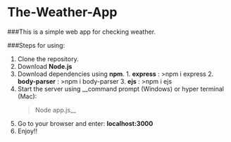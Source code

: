 # The-Weather-App

###This is a simple web app for checking weather.


###Steps for using:

1. Clone the repository.
2. Download __Node.js__
3. Download dependencies using __npm__. 
       1. __express__ : 
              >npm i express
       2. __body-parser__ :
              >npm i body-parser
       3. __ejs__ : 
              >npm i ejs
5. Start the server using __command prompt (Windows) or hyper terminal (Mac): 
     > Node app.js__
7. Go to your browser and enter: __localhost:3000__
8. Enjoy!!

